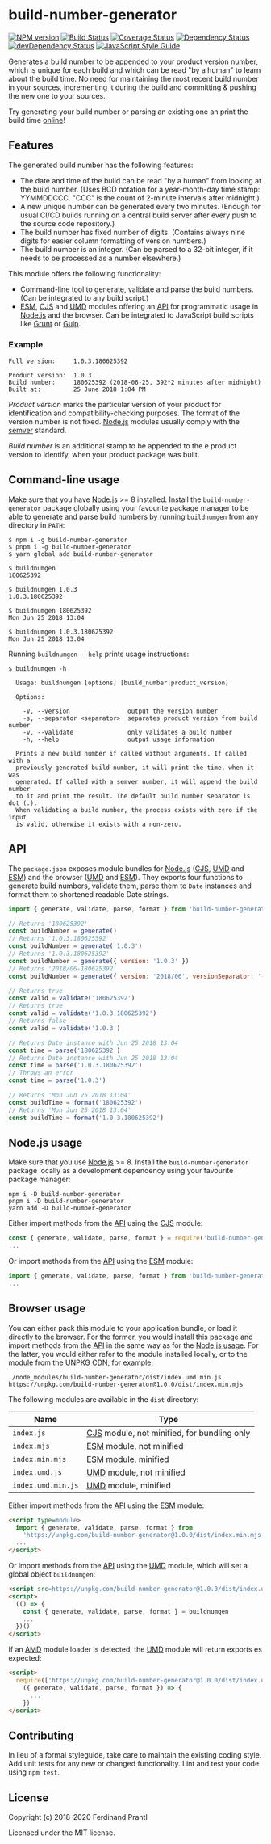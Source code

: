 # build-number-generator
[![NPM version](https://badge.fury.io/js/build-number-generator.png)](http://badge.fury.io/js/build-number-generator)
[![Build Status](https://travis-ci.org/prantlf/build-number-generator.png)](https://travis-ci.org/prantlf/build-number-generator)
[![Coverage Status](https://coveralls.io/repos/github/prantlf/build-number-generator/badge.svg?branch=master)](https://coveralls.io/github/prantlf/build-number-generator?branch=master)
[![Dependency Status](https://david-dm.org/prantlf/build-number-generator.svg)](https://david-dm.org/prantlf/build-number-generator)
[![devDependency Status](https://david-dm.org/prantlf/build-number-generator/dev-status.svg)](https://david-dm.org/prantlf/build-number-generator#info=devDependencies)
[![JavaScript Style Guide](https://img.shields.io/badge/code_style-standard-brightgreen.svg)](https://standardjs.com)

Generates a build number to be appended to your product version number, which is unique for each build and which can be read "by a human" to learn about the build time. No need for maintaining the most recent build number in your sources, incrementing it during the build and committing & pushing the new one to your sources.

Try generating your build number or parsing an existing one an print the build time [online]!

## Features

The generated build number has the following features:

* The date and time of the build can be read "by a human" from looking at the build number. (Uses BCD notation for a year-month-day time stamp: YYMMDDCCC. "CCC" is the count of 2-minute intervals after midnight.) 
* A new unique number can be generated every two minutes. (Enough for usual CI/CD builds running on a central build server after every push to the source code repository.)
* The build number has fixed number of digits. (Contains always nine digits for easier column formatting of version numbers.)
* The build number is an integer. (Can be parsed to a 32-bit integer, if it needs to be processed as a number elsewhere.)

This module offers the following functionality:

* Command-line tool to generate, validate and parse the build numbers. (Can be integrated to any build script.)
* [ESM], [CJS] and [UMD] modules offering an [API] for programmatic usage in [Node.js] and the browser. Can be integrated to JavaScript build scripts like [Grunt] or [Gulp].

### Example

    Full version:     1.0.3.180625392

    Product version:  1.0.3
    Build number:     180625392 (2018-06-25, 392*2 minutes after midnight)
    Built at:         25 June 2018 1:04 PM

*Product version* marks the particular version of your product for identification and compatibility-checking purposes. The format of the version number is not fixed. [Node.js] modules usually comply with the [semver] standard.

*Build number* is an additional stamp to be appended to the e product version to identify, when your product package was built.

## Command-line usage

Make sure that you have [Node.js] >= 8 installed. Install the `build-number-generator` package globally using your favourite package manager to be able to generate and parse build numbers by running `buildnumgen` from any directory in `PATH`:

    $ npm i -g build-number-generator
    $ pnpm i -g build-number-generator
    $ yarn global add build-number-generator

    $ buildnumgen
    180625392

    $ buildnumgen 1.0.3
    1.0.3.180625392

    $ buildnumgen 180625392
    Mon Jun 25 2018 13:04

    $ buildnumgen 1.0.3.180625392
    Mon Jun 25 2018 13:04

Running `buildnumgen --help` prints usage instructions:

    $ buildnumgen -h

      Usage: buildnumgen [options] [build_number|product_version]

      Options:

        -V, --version                output the version number
        -s, --separator <separator>  separates product version from build number
        -v, --validate               only validates a build number
        -h, --help                   output usage information

      Prints a new build number if called without arguments. If called with a
      previously generated build number, it will print the time, when it was
      generated. If called with a semver number, it will append the build number
      to it and print the result. The default build number separator is dot (.).
      When validating a build number, the process exists with zero if the input
      is valid, otherwise it exists with a non-zero.

## API

The `package.json` exposes module bundles for [Node.js] ([CJS], [UMD] and [ESM]) and the browser ([UMD] and [ESM]). They exports four functions to generate build numbers, validate them, parse them to `Date` instances and format them to shortened readable Date strings.

```js
import { generate, validate, parse, format } from 'build-number-generator'

// Returns '180625392'
const buildNumber = generate()
// Returns '1.0.3.180625392'
const buildNumber = generate('1.0.3')
// Returns '1.0.3.180625392'
const buildNumber = generate({ version: '1.0.3' })
// Returns '2018/06-180625392'
const buildNumber = generate({ version: '2018/06', versionSeparator: '-' })

// Returns true
const valid = validate('180625392')
// Returns true
const valid = validate('1.0.3.180625392')
// Returns false
const valid = validate('1.0.3')

// Returns Date instance with Jun 25 2018 13:04
const time = parse('180625392')
// Returns Date instance with Jun 25 2018 13:04
const time = parse('1.0.3.180625392')
// Throws an error
const time = parse('1.0.3')

// Returns 'Mon Jun 25 2018 13:04'
const buildTime = format('180625392')
// Returns 'Mon Jun 25 2018 13:04'
const buildTime = format('1.0.3.180625392')
```

## Node.js usage

Make sure that you use [Node.js] >= 8. Install the `build-number-generator` package locally as a development dependency using your favourite package manager:

```
npm i -D build-number-generator
pnpm i -D build-number-generator
yarn add -D build-number-generator
```

Either import methods from the [API] using the [CJS] module:

```js
const { generate, validate, parse, format } = require('build-number-generator')
...
```

Or import methods from the [API] using the [ESM] module:

```js
import { generate, validate, parse, format } from 'build-number-generator'
...
```

## Browser usage

You can either pack this module to your application bundle, or load it directly to the browser. For the former, you would install this package and import methods from the [API] in the same way as for the [Node.js usage]. For the latter, you would either refer to the module installed locally, or to the module from the [UNPKG CDN], for example:

    ./node_modules/build-number-generator/dist/index.umd.min.js
    https://unpkg.com/build-number-generator@1.0.0/dist/index.min.mjs

The following modules are available in the `dist` directory:

| Name               | Type                                          |
| ------------------ | --------------------------------------------- |
| `index.js`         | [CJS] module, not minified, for bundling only |
| `index.mjs`        | [ESM] module, not minified                    |
| `index.min.mjs`    | [ESM] module, minified                        |
| `index.umd.js`     | [UMD] module, not minified                    |
| `index.umd.min.js` | [UMD] module, minified                        |

Either import methods from the [API] using the [ESM] module:

```html
<script type=module>
  import { generate, validate, parse, format } from
    'https://unpkg.com/build-number-generator@1.0.0/dist/index.min.mjs'
  ...
</script>
```

Or import methods from the [API] using the [UMD] module, which will set a global object `buildnumgen`:

```html
<script src=https://unpkg.com/build-number-generator@1.0.0/dist/index.umd.min.js></script>
<script>
  (() => {
    const { generate, validate, parse, format } = buildnumgen
    ...
  })()
</script>
```

If an [AMD] module loader is detected, the [UMD] module will return exports es expected:

```html
<script>
  require(['https://unpkg.com/build-number-generator@1.0.0/dist/index.umd.min.js'],
    ({ generate, validate, parse, format }) => {
      ...
    })
</script>
```

## Contributing

In lieu of a formal styleguide, take care to maintain the existing coding style.  Add unit tests for any new or changed functionality. Lint and test your code using `npm test`.

## License

Copyright (c) 2018-2020 Ferdinand Prantl

Licensed under the MIT license.

[online]: https://prantlf.github.io/build-number-generator
[semver]: https://semver.org/
[Node.js]: https://nodejs.org/
[Grunt]: https://gruntjs.com/
[Gulp]: https://gulpjs.com/
[API]: #api
[Node.js usage]: #nodejs-usage
[UNPKG CDN]: https://unpkg.com/
[CJS]: https://blog.risingstack.com/node-js-at-scale-module-system-commonjs-require/#commonjstotherescue
[UMD]: https://github.com/umdjs/umd#readme
[AMD]: https://github.com/amdjs/amdjs-api/wiki/AMD
[ESM]: https://hacks.mozilla.org/2018/03/es-modules-a-cartoon-deep-dive/#content-head
